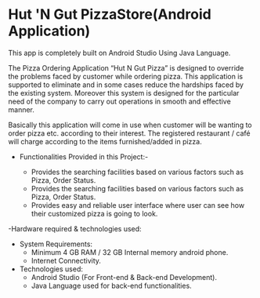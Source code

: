 
# Hut 'N Gut PizzaStore(Android Application)
This app is completely built on Android Studio Using Java Language.

The Pizza Ordering Application “Hut N Gut Pizza” is designed 
to override the problems faced by customer while ordering pizza. 
This application is supported to eliminate and in some cases 
reduce the hardships faced by the existing system. Moreover this 
system is designed for the particular need of the company to 
carry out operations in smooth and effective manner.

Basically this application will come in use when customer will be 
wanting to order pizza etc. according to their interest. The
registered restaurant / café will charge according to the items 
furnished/added in pizza.


- Functionalities Provided in this Project:-

  - Provides the searching facilities based on various factors 
    such as Pizza, Order Status.
  - Provides the searching facilities based on various factors 
    such as Pizza, Order Status.
  - Provides easy and reliable user interface where user can 
    see how their customized pizza is going to look.

-Hardware required & technologies used:
 - System Requirements:
   - Minimum 4 GB RAM / 32 GB Internal memory android
     phone.
   - Internet Connectivity.
 - Technologies used:
   - Android Studio (For Front-end & Back-end Development).
   - Java Language used for back-end functionalities.

